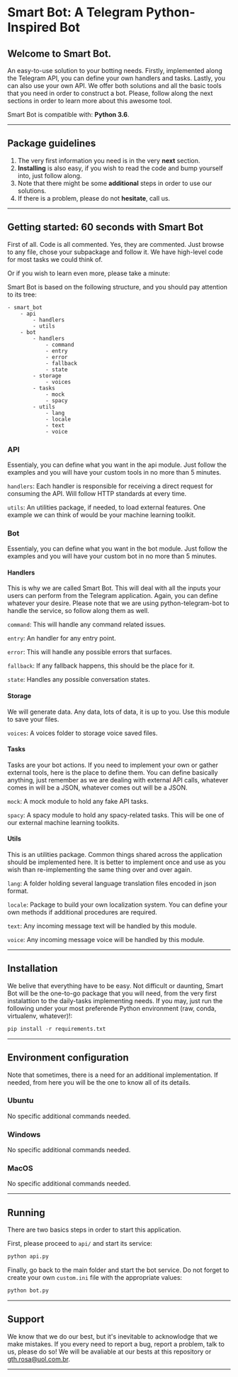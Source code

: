 # Smart Bot: A Telegram Python-Inspired Bot

## Welcome to Smart Bot.

An easy-to-use solution to your botting needs. Firstly, implemented along the Telegram API, you can define your own handlers and tasks. Lastly, you can also use your own API. We offer both solutions and all the basic tools that you need in order to construct a bot. Please, follow along the next sections in order to learn more about this awesome tool.

Smart Bot is compatible with: **Python 3.6**.

---

## Package guidelines

1. The very first information you need is in the very **next** section.
2. **Installing** is also easy, if you wish to read the code and bump yourself into, just follow along.
3. Note that there might be some **additional** steps in order to use our solutions.
4. If there is a problem, please do not **hesitate**, call us.

---

## Getting started: 60 seconds with Smart Bot

First of all. Code is all commented. Yes, they are commented. Just browse to any file, chose your subpackage and follow it. We have high-level code for most tasks we could think of.

Or if you wish to learn even more, please take a minute:

Smart Bot is based on the following structure, and you should pay attention to its tree:

```
- smart_bot
    - api
        - handlers
        - utils
    - bot
        - handlers
            - command
            - entry
            - error
            - fallback
            - state
        - storage
            - voices
        - tasks
            - mock
            - spacy
        - utils
            - lang
            - locale
            - text
            - voice
```

### API

Essentialy, you can define what you want in the api module. Just follow the examples and you will have your custom tools in no more than 5 minutes.

```handlers```: Each handler is responsible for receiving a direct request for consuming the API. Will follow HTTP standards at every time.

```utils```: An utilities package, if needed, to load external features. One example we can think of would be your machine learning toolkit.

### Bot

Essentialy, you can define what you want in the bot module. Just follow the examples and you will have your custom bot in no more than 5 minutes.

#### Handlers

This is why we are called Smart Bot. This will deal with all the inputs your users can perform from the Telegram application. Again, you can define whatever your desire. Please note that we are using python-telegram-bot to handle the service, so follow along them as well.

```command```: This will handle any command related issues.

```entry```: An handler for any entry point.

```error```: This will handle any possible errors that surfaces.

```fallback```: If any fallback happens, this should be the place for it.

```state```: Handles any possible conversation states.

#### Storage

We will generate data. Any data, lots of data, it is up to you. Use this module to save your files.

```voices```: A voices folder to storage voice saved files.

#### Tasks

Tasks are your bot actions. If you need to implement your own or gather external tools, here is the place to define them. You can define basically anything, just remember as we are dealing with external API calls, whatever comes in will be a JSON, whatever comes out will be a JSON.

```mock```: A mock module to hold any fake API tasks.

```spacy```: A spacy module to hold any spacy-related tasks. This will be one of our external machine learning toolkits.

#### Utils

This is an utilities package. Common things shared across the application should be implemented here. It is better to implement once and use as you wish than re-implementing the same thing over and over again.

```lang```: A folder holding several language translation files encoded in json format.

```locale```: Package to build your own localization system. You can define your own methods if additional procedures are required.

```text```: Any incoming message text will be handled by this module.

```voice```: Any incoming message voice will be handled by this module.

---

## Installation

We belive that everything have to be easy. Not difficult or daunting, Smart Bot will be the one-to-go package that you will need, from the very first instalattion to the daily-tasks implementing needs. If you may, just run the following under your most preferende Python environment (raw, conda, virtualenv, whatever)!:

```Python
pip install -r requirements.txt
```

---

## Environment configuration

Note that sometimes, there is a need for an additional implementation. If needed, from here you will be the one to know all of its details.

### Ubuntu

No specific additional commands needed.

### Windows

No specific additional commands needed.

### MacOS

No specific additional commands needed.

---

## Running

There are two basics steps in order to start this application.

First, please proceed to ```api/``` and start its service:

```Python
python api.py
```

Finally, go back to the main folder and start the bot service. Do not forget to create your own ```custom.ini``` file with the appropriate values:

```Python
python bot.py
```



---

## Support

We know that we do our best, but it's inevitable to acknowlodge that we make mistakes. If you every need to report a bug, report a problem, talk to us, please do so! We will be avaliable at our bests at this repository or gth.rosa@uol.com.br.

---
